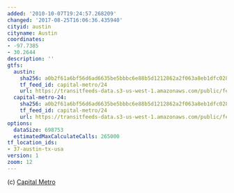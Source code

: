 ```yaml
---
added: '2010-10-07T19:24:57.268209'
changed: '2017-08-25T16:06:36.435940'
cityid: austin
cityname: Austin
coordinates:
- -97.7385
- 30.2644
description: ''
gtfs:
  austin:
    sha256: a0b2f61a6bf56d6ad6635be5bbbc6e88b5d1212862a2f063a8eb1dfc028583b8
    tf_feed_id: capital-metro/24
    url: https://transitfeeds-data.s3-us-west-1.amazonaws.com/public/feeds/capital-metro/24/20170823/gtfs.zip
  capital-metro-24:
    sha256: a0b2f61a6bf56d6ad6635be5bbbc6e88b5d1212862a2f063a8eb1dfc028583b8
    tf_feed_id: capital-metro/24
    url: https://transitfeeds-data.s3-us-west-1.amazonaws.com/public/feeds/capital-metro/24/20170823/gtfs.zip
options:
  dataSize: 698753
  estimatedMaxCalculateCalls: 265000
tf_location_ids:
- 37-austin-tx-usa
version: 1
zoom: 12
---
```


(c) [Capital Metro](http://www.capmetro.org/)
